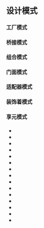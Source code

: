 <!--
 * @Author: your name
 * @Date: 2021-09-07 19:27:14
 * @LastEditTime: 2021-09-07 19:37:44
 * @LastEditors: Please set LastEditors
 * @Description: In User Settings Edit
 * @FilePath: \notes\study notes\设计模式\设计模式.md
-->

## 设计模式

#### 工厂模式

#### 桥接模式

#### 组合模式

#### 门面模式

#### 适配器模式

#### 装饰着模式

#### 享元模式

####

####

####

-
-
-
-
-
-
-
-
-
-
-
-
-
-
-
